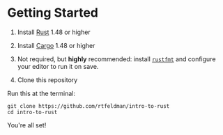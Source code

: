 Getting Started
===============

1. Install [Rust](https://www.rust-lang.org/tools/install) 1.48 or higher

2. Install [Cargo](https://doc.rust-lang.org/cargo/getting-started/installation.html) 1.48 or higher

3. Not required, but **highly** recommended: install [`rustfmt`](https://github.com/rust-lang/rustfmt#on-the-stable-toolchain) and configure your editor to run it on save.

4. Clone this repository

Run this at the terminal:

```shell
git clone https://github.com/rtfeldman/intro-to-rust
cd intro-to-rust
```

You're all set!

